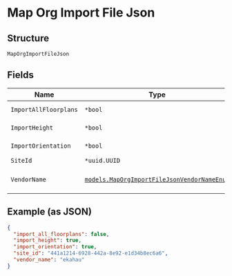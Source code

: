 
# Map Org Import File Json

## Structure

`MapOrgImportFileJson`

## Fields

| Name | Type | Tags | Description |
|  --- | --- | --- | --- |
| `ImportAllFloorplans` | `*bool` | Optional | **Default**: `false` |
| `ImportHeight` | `*bool` | Optional | **Default**: `true` |
| `ImportOrientation` | `*bool` | Optional | **Default**: `true` |
| `SiteId` | `*uuid.UUID` | Optional | - |
| `VendorName` | [`models.MapOrgImportFileJsonVendorNameEnum`](../../doc/models/map-org-import-file-json-vendor-name-enum.md) | Required | enum: `ekahau`, `ibwave` |

## Example (as JSON)

```json
{
  "import_all_floorplans": false,
  "import_height": true,
  "import_orientation": true,
  "site_id": "441a1214-6928-442a-8e92-e1d34b8ec6a6",
  "vendor_name": "ekahau"
}
```

